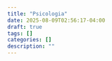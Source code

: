 ```yaml
---
title: "Psicologia"
date: 2025-08-09T02:56:17-04:00
draft: true
tags: []
categories: []
description: ""
---
```

